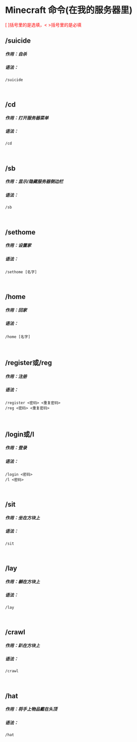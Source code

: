 # Minecraft 命令(在我的服务器里)
<font color=red>[ ]括号里的是选填，< >括号里的是必填</font>
## /suicide
##### 作用：自杀
##### 语法：
```
/suicide
```

<br>

## /cd
##### 作用：打开服务器菜单
##### 语法：
```
/cd
```

<br>

## /sb
##### 作用：显示/隐藏服务器侧边栏
##### 语法：
```
/sb
```

<br>

## /sethome
##### 作用：设置家
##### 语法：
```
/sethome [名字]
```

<br>

## /home
##### 作用：回家
##### 语法：
```
/home [名字]
```

<br>

## /register或/reg
##### 作用：注册
##### 语法：
```
/register <密码> <重复密码>
/reg <密码> <重复密码>
```

<br>

## /login或/l
##### 作用：登录
##### 语法：
```
/login <密码>
/l <密码>
```

<br>

## /sit
##### 作用：坐在方块上
##### 语法：
```
/sit
```

<br>

## /lay
##### 作用：躺在方块上
##### 语法：
```
/lay
```

<br>

## /crawl
##### 作用：趴在方块上
##### 语法：
```
/crawl
```

<br>

## /hat
##### 作用：将手上物品戴在头顶
##### 语法：
```
/hat
```
